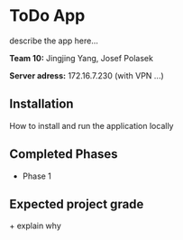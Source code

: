 # ToDo App
describe the app here...

**Team 10:** Jingjing Yang, Josef Polasek

**Server adress:** 172.16.7.230 (with VPN ...)


## Installation
How to install and run the application locally

## Completed Phases
- Phase 1

## Expected project grade
\+ explain why

